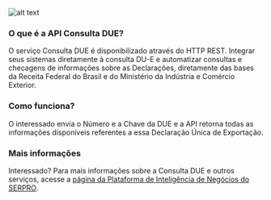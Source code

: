 ![alt text](./images/consulta-due.png)

### O que é a API Consulta DUE?

O serviço Consulta DUE é disponibilizado através do HTTP REST. Integrar seus sistemas diretamente à consulta DU-E e automatizar consultas e checagens de informações sobre as Declarações, diretamente das bases da Receita Federal do Brasil e do Ministério da Indústria e Comércio Exterior.

### Como funciona?

O interessado envia o Número e a Chave da DUE e a API retorna todas as informações disponíveis referentes a essa Declaração Única de Exportação.

### Mais informações

Interessado? Para mais informações sobre a Consulta DUE e outros serviços, acesse a [página da Plataforma de Inteligência de Negócios do SERPRO](https://servicos.serpro.gov.br/inteligencia-de-negocios-serpro/).
